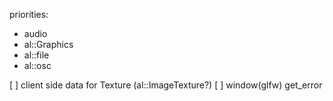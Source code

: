 priorities:
- audio
- al::Graphics
- al::file
- al::osc

[ ] client side data for Texture (al::ImageTexture?)
[ ] window(glfw) get_error